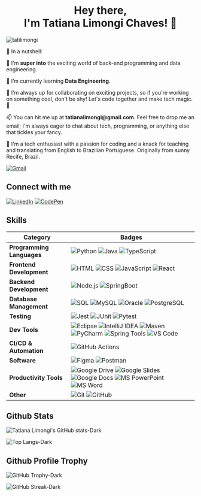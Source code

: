<h1 align="center">Hey there,<br />
I'm Tatiana Limongi Chaves! 👋</h1>
<p align="left"> <img src="https://komarev.com/ghpvc/?username=tatilimongi&label=Profile%20views&color=0e75b6&style=flat" alt="tatilimongi" /> </p>
    <p>🥜 In a nutshell:</p>
<p><span class="emoji">👀</span> I'm <b>super into</b> the exciting world of back-end programming and data engineering.</p>
<p><span class="emoji">🌱</span> I’m currently learning <b>Data Engineering</b>.</p>
<p><span class="emoji">💞</span> I'm always up for collaborating on exciting projects, so if you're working on something cool, don't be shy! Let's code together and make tech magic. 🚀</p>
<p><span class="emoji">📫</span> You can hit me up at  <b>tatianalimongi@gmail.com</b>. Feel free to drop me an email; I'm always eager to chat about tech, programming, or anything else that tickles your fancy.</p>
<p><span class="emoji">🚀</span> I'm a tech enthusiast with a passion for coding and a knack for teaching and translating from English to Brazilian Portuguese. Originally from sunny Recife, Brazil.</p>

[![Gmail](https://img.shields.io/badge/tatianalimongi@gmail.com-gray?logo=gmail&labelColor=gray)](mailto:tatianalimongi@gmail.com)

## Connect with me

[![LinkedIn](https://img.shields.io/badge/LinkedIn-gray?logo=linkedin&logoColor&labelColor=%230A66C2)](https://linkedin.com/in/tatiana-limongi-chaves)
[![CodePen](https://img.shields.io/badge/CodePen-gray?logo=codepen&logoColor&labelColor=%233E8EDE)](https://codepen.io/tatilimongi)

## Skills

| **Category**              | **Badges**                                                                                                                                                                                   |
|---------------------------|-----------------------------------------------------------------------------------------------------------------------------------------------------------------------------------------------|
| **Programming Languages** | ![Python](https://img.shields.io/badge/Python-gray?logo=python) ![Java](https://img.shields.io/badge/Java-gray?logo=java) ![TypeScript](https://img.shields.io/badge/TypeScript-gray?logo=typescript) |
| **Frontend Development**  | ![HTML](https://img.shields.io/badge/HTML-gray?logo=html5) ![CSS](https://img.shields.io/badge/CSS-gray?logo=css3&logoColor=blue) ![JavaScript](https://img.shields.io/badge/JavaScript-gray?logo=javascript) ![React](https://img.shields.io/badge/React-gray?logo=react) |
| **Backend Development**   | ![Node.js](https://img.shields.io/badge/Node.js-gray?logo=node.js&logoColor=green&labelColor=gray) ![SpringBoot](https://img.shields.io/badge/SpringBoot-gray?logo=springboot) |
| **Database Management**   | ![SQL](https://img.shields.io/badge/SQL-gray) ![MySQL](https://img.shields.io/badge/MySQL-gray?logo=mysql) ![Oracle](https://img.shields.io/badge/Oracle-gray?logo=oracle) ![PostgreSQL](https://img.shields.io/badge/PostgreSQL-gray?logo=postgresql) |
| **Testing**               | ![Jest](https://img.shields.io/badge/Jest-gray?logo=jest&logoColor=white&labelColor=C21325) ![JUnit](https://img.shields.io/badge/JUnit-gray?logo=java&logoColor=white&labelColor=25A162) ![Pytest](https://img.shields.io/badge/Pytest-gray?logo=pytest&logoColor=white&labelColor=0A9EDC) |
| **Dev Tools**             | ![Eclipse](https://img.shields.io/badge/Eclipse-gray?logo=eclipse) ![IntelliJ IDEA](https://img.shields.io/badge/IntelliJ_IDEA-gray?logo=intellijidea) ![Maven](https://img.shields.io/badge/Maven-gray?logo=apachemaven) ![PyCharm](https://img.shields.io/badge/PyCharm-gray?logo=pycharm&logoColor=white&labelColor=green) ![Spring Tools](https://img.shields.io/badge/Spring_Tools-gray?logo=spring) ![VS Code](https://img.shields.io/badge/VS_Code-gray?logo=visualstudiocode) |
| **CI/CD & Automation**    | ![GitHub Actions](https://img.shields.io/badge/GitHub_Actions-gray?logo=githubactions) |
| **Software**              | ![Figma](https://img.shields.io/badge/Figma-gray?logo=figma) ![Postman](https://img.shields.io/badge/Postman-gray?logo=postman) |
| **Productivity Tools**    | ![Google Drive](https://img.shields.io/badge/Google_Drive-gray?logo=googledrive) ![Google Slides](https://img.shields.io/badge/Google_Slides-gray?logo=googleslides) ![Google Docs](https://img.shields.io/badge/Google_Docs-gray?logo=googledocs) ![MS PowerPoint](https://img.shields.io/badge/MS_PowerPoint-gray?logo=microsoftpowerpoint) ![MS Word](https://img.shields.io/badge/MS_Word-gray?logo=microsoftword) |
| **Other**                 | ![Git](https://img.shields.io/badge/Git-gray?logo=git) ![GitHub](https://img.shields.io/badge/GitHub-gray?logo=github)                                                                      |

## Github Stats

![Tatiana Limongi's GitHub stats-Dark](https://github-readme-stats.vercel.app/api?username=tatilimongi&show_icons=true\&rank_icon=github&theme=dark#gh-dark-mode-only)

![Top Langs-Dark](https://github-readme-stats.vercel.app/api/top-langs/?username=tatilimongi&layout=compact&theme=dark#gh-dark-mode-only)

<!--## My contributions

![GitHub Streak-Dark](https://streak-stats.demolab.com?user=tatilimongi&theme=dark#gh-dark-mode-only) -->

## Github Profile Trophy

![GitHub Trophy-Dark](https://github-trophies.vercel.app/?username=tatilimongi&row=1&margin-w=15&margin-h=15&theme=onestar#gh-dark-mode-only)

![GitHub Streak-Dark](https://github-profile-trophy.vercel.app/?username=tatilimongi&row=1&column=4&theme=onestar&title=PullRequest,Experience,Repositories,Stars&margin-w=15&margin-h=15&theme=onestar#gh-dark-mode-only)





